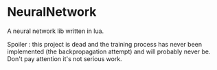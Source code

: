 # NeuralNetwork
A neural network lib written in lua.

Spoiler : this project is dead and the training process has never been implemented (the backpropagation attempt) and will probably never be. Don't pay attention it's not serious work.
